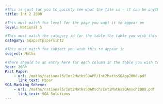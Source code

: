 ```yaml
---
#This is just for you to quickly see what the file is - it can be anything you want
title: Int 2 2008

#This must match the level for the page you want it to appear on
level: National 5

#This must match the category id for the table the table you wish this to appear in
category: sqapastpapersint2

#This must match the subject you wish this to appear in
subject: Maths

#There should be an entry here for each column in the table you wish to populate:
Year: 2008
Past Paper:
    - url: /maths/national5/Int2MathsSQAPP/Int2MathsSQApp2008.pdf
      link_text: Paper
SQA Marking Scheme:
    - url: /maths/national5/Int2MathsSQAMsch/Int2MathsSQAmsch2008.pdf
      link_text: SQA Solutions
---
```


